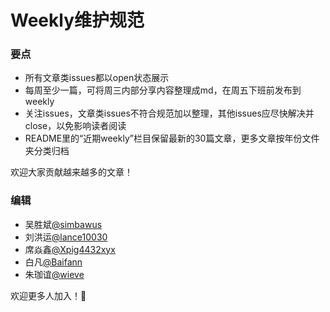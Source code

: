 # Weekly维护规范

### 要点
- 所有文章类issues都以open状态展示
- 每周至少一篇，可将周三内部分享内容整理成md，在周五下班前发布到weekly
- 关注issues，文章类issues不符合规范加以整理，其他issues应尽快解决并close，以免影响读者阅读
- README里的“近期weekly”栏目保留最新的30篇文章，更多文章按年份文件夹分类归档

欢迎大家贡献越来越多的文章！

### 编辑
- 吴胜斌[@simbawus](https://github.com/simbawus)
- 刘洪运[@lance10030](https://github.com/lance10030)
- 席焱鑫[@Xpig4432xyx](https://github.com/Xpig4432xyx)
- 白凡[@Baifann](https://github.com/Baifann)
- 朱珈谊[@wieve](https://github.com/wieve)

欢迎更多人加入！👏
